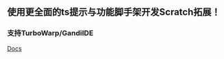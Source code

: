 ## 使用更全面的ts提示与功能脚手架开发Scratch拓展！
### 支持TurboWarp/GandiIDE

[Docs](https://rundll86.github.io/fs-context)